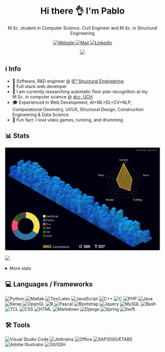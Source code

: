 <!-- ppizarror README file -->
<!-- icons: https://github.com/alexandresanlim/Badges4-README.md-Profile -->

<h1 align="center">
  Hi there 👌 I'm Pablo
</h1>

<p align="center">
  M.Sc. student in Computer Science. Civil Engineer and M.Sc. in Structural Engineering
</p>

<p align="center">
  <a href="https://ppizarror.com">
    <img alt="Website" src="https://img.shields.io/badge/Website-4F0599?style=for-the-badge&logo=Internet%20Explorer&logoColor=white" />
  </a>
  <a href="mailto:pablo@ppizarror.com">
    <img alt="Mail" src="https://img.shields.io/badge/Mail-D14836?style=for-the-badge&logo=gmail&logoColor=white" />
  </a>
  <a href="https://www.linkedin.com/in/ppizarror/">
    <img alt="Linkedin" src="https://img.shields.io/badge/LinkedIn-0077B5?style=for-the-badge&logo=linkedin&logoColor=white" />
  </a>
  <!--<img src="https://profile-counter.glitch.me/ppizarror/count.svg" style="display: none" />-->
</p>

<p align="center">
  <a href="https://ppizarror.com" alt="ppizarror's Github Stats">
    <img src="https://github-readme-stats-git-masterrstaa-rickstaa.vercel.app/api?username=ppizarror&show_icons=true&icon_color=805AD5&text_color=718096&bg_color=ffffff00&hide_title=true&include_all_commits=true&count_private=true&hide_border=true" />
  </a>
</p>

## ℹ️ Info

- 👷 Software, R&D engineer @ <a href="https://github.com/IE3-CL">IE³ Structural Engineering</a>
- 🔗 Full stack web developer
- 🔭 I am currently researching automatic floor plan recognition at my M.Sc. in computer science @ <a href="https://www.dcc.uchile.cl/">dcc, UCH</a>
- 🎓 Experienced in Web Development, AI+ML+DL+CV+NLP, Computational Geometry, UI/UX, Structural Design, Construction Engineering & Data Science
- 🥁 Fun fact: I love video games, running, and drumming
<!-- - 📫 How to reach me: https://ppizarror.com -->

## 📊 Stats

<!-- 3D contribs -->
![](./profile-3d-contrib/profile-night-view.svg)

<!-- https://github.com/anuraghazra/github-readme-stats -->
<p align="left">
  <a href="https://ppizarror.com">
    <img src="https://github-readme-stats-git-masterrstaa-rickstaa.vercel.app/api/top-langs/?username=ppizarror&layout=compact&text_color=718096&bg_color=ffffff00&hide_title=false&include_all_commits=true&count_private=true&hide_border=true&hide=roff&&langs_count=10" />
  </a>
</p>

<details>
  <summary>More stats</summary>
  <br />
  
  <a href="https://ppizarror.com" alt="Wakatime">
    <img src="https://github-readme-stats.vercel.app/api/wakatime?username=ppizarror&show_icons=true&icon_color=805AD5&text_color=718096&bg_color=ffffff00&hide_title=false&include_all_commits=true&count_private=true&hide_border=true&layout=compact" />
  </a>
  
<!--START_SECTION:waka-->
![Code Time](http://img.shields.io/badge/Code%20Time-5%2C838%20hrs%2013%20mins-blue)

**🐱 My GitHub Data** 

> 🏆 1,684 Contributions in the Year 2023
 > 
> 📦 1.7 MB Used in GitHub's Storage 
 > 
> 💼 Opted to Hire
 > 
> 📜 74 Public Repositories 
 > 
> 🔑 13 Private Repositories  
 > 
**I'm an Early 🐤** 

```text
🌞 Morning      753 commits       ███░░░░░░░░░░░░░░░░░░░░░░   15.18 % 
🌆 Daytime     2085 commits       ██████████░░░░░░░░░░░░░░░   42.03 % 
🌃 Evening     1638 commits       ████████░░░░░░░░░░░░░░░░░   33.02 % 
🌙 Night        485 commits       ██░░░░░░░░░░░░░░░░░░░░░░░   09.78 % 

```
📅 **I'm Most Productive on Tuesday** 

```text
Monday         950 commits       ████░░░░░░░░░░░░░░░░░░░░░   19.15 % 
Tuesday        969 commits       █████░░░░░░░░░░░░░░░░░░░░   19.53 % 
Wednesday      695 commits       ███░░░░░░░░░░░░░░░░░░░░░░   14.01 % 
Thursday       668 commits       ███░░░░░░░░░░░░░░░░░░░░░░   13.47 % 
Friday         707 commits       ███░░░░░░░░░░░░░░░░░░░░░░   14.25 % 
Saturday       436 commits       ██░░░░░░░░░░░░░░░░░░░░░░░   08.79 % 
Sunday         536 commits       ██░░░░░░░░░░░░░░░░░░░░░░░   10.80 % 

```


📊 **This Week I Spent My Time On** 

```text
⌚︎ Time Zone: America/Santiago

💬 Programming Languages: 
JavaScript               28 hrs 23 mins      ████████████░░░░░░░░░░░░░   48.10 % 
PHP                      12 hrs 50 mins      █████░░░░░░░░░░░░░░░░░░░░   21.76 % 
SCSS                     6 hrs 3 mins        ██░░░░░░░░░░░░░░░░░░░░░░░   10.27 % 
Python                   4 hrs 36 mins       ██░░░░░░░░░░░░░░░░░░░░░░░   07.81 % 
JSON                     1 hr 58 mins        ░░░░░░░░░░░░░░░░░░░░░░░░░   03.33 % 

🔥 Editors: 
PhpStorm                 45 hrs 53 mins      ███████████████████░░░░░░   77.78 % 
VS Code                  6 hrs 39 mins       ██░░░░░░░░░░░░░░░░░░░░░░░   11.28 % 
PyCharm                  4 hrs 12 mins       █░░░░░░░░░░░░░░░░░░░░░░░░   07.13 % 
CLion                    2 hrs 14 mins       █░░░░░░░░░░░░░░░░░░░░░░░░   03.81 % 

🐱‍💻 Projects: 
TimeProj_Console         47 hrs 55 mins      ████████████████████░░░░░   81.22 % 
TimeProj                 3 hrs 35 mins       █░░░░░░░░░░░░░░░░░░░░░░░░   06.08 % 
DEHA-E2-RVTGRAPH-VIEWER  2 hrs 22 mins       █░░░░░░░░░░░░░░░░░░░░░░░░   04.03 % 
DEHA-E2-RVTGRAPH         2 hrs 10 mins       █░░░░░░░░░░░░░░░░░░░░░░░░   03.69 % 
pygame-menu              1 hr 13 mins        ░░░░░░░░░░░░░░░░░░░░░░░░░   02.08 % 

💻 Operating System: 
Windows                  59 hrs 3 mins       █████████████████████████   100.00 % 

```

**I Mostly Code in Python** 

```text
Python                   30 repos            ███████░░░░░░░░░░░░░░░░░░   31.25 % 
TeX                      26 repos            ██████░░░░░░░░░░░░░░░░░░░   27.08 % 
MATLAB                   13 repos            ███░░░░░░░░░░░░░░░░░░░░░░   13.54 % 
JavaScript               11 repos            ██░░░░░░░░░░░░░░░░░░░░░░░   11.46 % 
C++                      5 repos             █░░░░░░░░░░░░░░░░░░░░░░░░   05.21 % 

```



 Last Updated on 21/02/2023 18:35:39 UTC
<!--END_SECTION:waka-->
</details>

<!-- ## :zap: Recent activity -->
<!--START_SECTION:activity-->
<!--
1. 🗣 Commented on [#229](https://github.com/ppizarror/pygame-menu/issues/229) in [ppizarror/pygame-menu](https://github.com/ppizarror/pygame-menu)
2. 🗣 Commented on [#229](https://github.com/ppizarror/pygame-menu/issues/229) in [ppizarror/pygame-menu](https://github.com/ppizarror/pygame-menu)
3. 💪 Opened PR [#236](https://github.com/ppizarror/pygame-menu/pull/236) in [ppizarror/pygame-menu](https://github.com/ppizarror/pygame-menu)
4. 🗣 Commented on [#230](https://github.com/ppizarror/pygame-menu/issues/230) in [ppizarror/pygame-menu](https://github.com/ppizarror/pygame-menu)
5. 🗣 Commented on [#230](https://github.com/ppizarror/pygame-menu/issues/230) in [ppizarror/pygame-menu](https://github.com/ppizarror/pygame-menu)
-->
<!--END_SECTION:activity-->

<!--
## :trophy: GitHub Trophies
<!--
<p align="center">
  <a href="https://github.com/ryo-ma/github-profile-trophy">
    <img src="https://github-profile-trophy.vercel.app/?username=ppizarror&theme=nord&column=7" />
  </a>
</p>
-->

## 💻 Languages / Frameworks

<p align="left">
  <img alt="Python" src="https://img.shields.io/badge/Python-14354C?style=for-the-badge&logo=python&logoColor=white" />
  <img alt="Matlab" src="https://img.shields.io/badge/Matlab-FA7343?style=for-the-badge&logo=matrix&logoColor=white" />
  <img alt="Tex/Latex" src="https://img.shields.io/badge/Latex-092E20?style=for-the-badge&logo=latex&logoColor=white" />
  <img alt="JavaScript" src="https://img.shields.io/badge/JavaScript-323330?style=for-the-badge&logo=javascript&logoColor=F7DF1E" />
  <img alt="C++" src="https://img.shields.io/badge/C%2B%2B-00599C?style=for-the-badge&logo=c%2B%2B&logoColor=white" />
  <img alt="C" src="https://img.shields.io/badge/C-00599C?style=for-the-badge&logo=c&logoColor=white" />
  <img alt="PHP" src="https://img.shields.io/badge/PHP-777BB4?style=for-the-badge&logo=php&logoColor=white" />
  <img alt="Java" src="https://img.shields.io/badge/Java-ED8B00?style=for-the-badge&logo=java&logoColor=white" />
  <img alt="Keras" src="https://img.shields.io/badge/Keras-CC342D?style=for-the-badge&logo=keras&logoColor=white" />
  <img alt="OpenGL" src="https://img.shields.io/badge/OpenGL-0175C2?style=for-the-badge&logo=opengl&logoColor=white" />
  <img alt="R" src="https://img.shields.io/badge/R-276DC3?style=for-the-badge&logo=r&logoColor=white" />
  <img alt="Pascal" src="https://img.shields.io/badge/Pascal-404D59?style=for-the-badge" />
  <img alt="Bootstrap" src="https://img.shields.io/badge/Bootstrap-563D7C?style=for-the-badge&logo=bootstrap&logoColor=white" />
  <img alt="Jquery" src="https://img.shields.io/badge/jQuery-0769AD?style=for-the-badge&logo=jquery&logoColor=white" />
  <img alt="MySQL" src="https://img.shields.io/badge/MySQL-00000F?style=for-the-badge&logo=mysql&logoColor=white" />
  <img alt="Bash" src="https://img.shields.io/badge/Bash-232F3E?style=for-the-badge&logo=GNU%20bash&logoColor=white" />
  <img alt="TCL" src="https://img.shields.io/badge/TCL-593D88?style=for-the-badge" />
  <img alt="CSS" src="https://img.shields.io/badge/CSS3-1572B6?style=for-the-badge&logo=css3&logoColor=white" />
  <img alt="HTML" src="https://img.shields.io/badge/HTML5-E34F26?style=for-the-badge&logo=html5&logoColor=white" />
  <img alt="Markdown" src="https://img.shields.io/badge/Markdown-000000?style=for-the-badge&logo=markdown&logoColor=white" />
  <img alt="Django" src="https://img.shields.io/badge/Django-092E20?style=for-the-badge&logo=django&logoColor=white" />
  <img alt="Spring" src="https://img.shields.io/badge/Spring-6DB33F?style=for-the-badge&logo=spring&logoColor=white" />
  <!-- <img alt="NPM" src="https://img.shields.io/badge/npm-CB3837?style=for-the-badge&logo=npm&logoColor=white" /> -->
  <img alt="Swift" src="https://img.shields.io/badge/Swift-FA7343?style=for-the-badge&logo=swift&logoColor=white" />
  <!--<img alt="Shell Script" src="https://img.shields.io/badge/Shell_Script-121011?style=for-the-badge&logo=gnu-bash&logoColor=white" /> -->
</p>

## 🛠️ Tools

<p align="left">
  <img alt="Visual Studio Code" src="https://img.shields.io/badge/VS%20Code-0077B5?style=for-the-badge&logo=Visual%20Studio%20Code&logoColor=white" />
  <img alt="Jetbrains" src="https://img.shields.io/badge/JetBrains-100000?style=for-the-badge&logo=jetbrains&logoColor=white" />
  <img alt="Office" src="https://img.shields.io/badge/Office-D83B01?style=for-the-badge&logo=microsoft-office&logoColor=white" />
  <img alt="SAP2000/ETABS" src="https://img.shields.io/badge/SAP2000/ETABS-0FAAFF?style=for-the-badge&logo=sap&logoColor=white" />
  <img alt="Adobe Illustrator" src="https://img.shields.io/badge/Illustrator-FF9A00?style=for-the-badge&logo=Adobe&20Illustrator&logoColor=white" />
  <img alt="Git/SSH" src="https://img.shields.io/badge/Git/SSH-100000?style=for-the-badge&logo=github&logoColor=white" />
</p>
